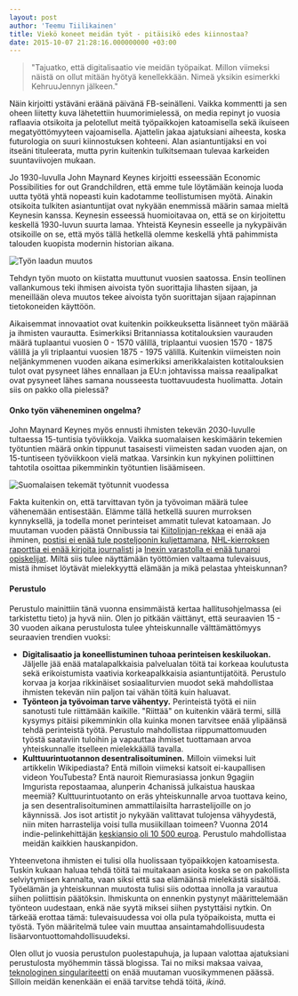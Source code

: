 ```yaml
---
layout: post
author: 'Teemu Tiilikainen'
title: Viekö koneet meidän työt - pitäisikö edes kiinnostaa?
date: 2015-10-07 21:28:16.000000000 +03:00
---
```

> "Tajuatko, että digitalisaatio vie meidän työpaikat. Millon viimeksi näistä on ollut mitään hyötyä kenellekkään. Nimeä yksikin esimerkki KehruuJennyn jälkeen."

Näin kirjoitti ystäväni eräänä päivänä FB-seinälleni. Vaikka kommentti ja sen oheen liitetty kuva lähetettiin huumorimielessä, on media repinyt jo vuosia raflaavia otsikoita ja pelotellut meitä työpaikkojen katoamisella sekä ikuiseen megatyöttömyyteen vajoamisella. Ajattelin jakaa ajatuksiani aiheesta, koska futurologia on suuri kiinnostuksen kohteeni. Alan asiantuntijaksi en voi itseäni tituleerata, mutta pyrin kuitenkin tulkitsemaan tulevaa karkeiden suuntaviivojen mukaan.

Jo 1930-luvulla John Maynard Keynes kirjoitti esseessään Economic Possibilities for out Grandchildren, että emme tule löytämään keinoja luoda uutta työtä yhtä nopeasti kuin kadotamme teollistumisen myötä. Ainakin otsikoita tulkiten asiantuntijat ovat nykyään enemmissä määrin samaa mieltä Keynesin kanssa. Keynesin esseessä huomioitavaa on, että se on kirjoitettu keskellä 1930-luvun suurta lamaa. Yhteistä Keynesin esseelle ja nykypäivän otsikoille on se, että myös tällä hetkellä olemme keskellä yhtä pahimmista talouden kuopista modernin historian aikana.

![Työn laadun muutos](http://cdn.static-economist.com/sites/default/files/imagecache/original-size/images/print-edition/20140118_FBC169.png)

Tehdyn työn muoto on kiistatta muuttunut vuosien saatossa. Ensin teollinen vallankumous teki ihmisen aivoista työn suorittajia lihasten sijaan, ja meneillään oleva muutos tekee aivoista työn suorittajan sijaan rajapinnan tietokoneiden käyttöön.

Aikaisemmat innovaatiot ovat kuitenkin poikkeuksetta lisänneet työn määrää ja ihmisten vaurautta. Esimerkiksi Britanniassa kotitalouksien vaurauden määrä tuplaantui vuosien 0 - 1570 välillä, triplaantui vuosien 1570 - 1875 välillä ja yli triplaantui vuosien 1875 - 1975 välillä. Kuitenkin viimeisten noin neljänkymmenen vuoden aikana esimerkiksi amerikkalaisten kotitalouksien tulot ovat pysyneet lähes ennallaan ja EU:n johtavissa maissa reaalipalkat ovat pysyneet lähes samana nousseesta tuottavuudesta huolimatta. Jotain siis on pakko olla pielessä?

#### Onko työn väheneminen ongelma?

John Maynard Keynes myös ennusti ihmisten tekevän 2030-luvulle tultaessa 15-tuntisia työviikkoja. Vaikka suomalaisen keskimäärin tekemien työtuntien määrä onkin tippunut tasaisesti viimeisten sadan vuoden ajan, on 15-tuntiseen työviikkoon vielä matkaa. Varsinkin kun nykyinen poliittinen tahtotila osoittaa pikemminkin työtuntien lisäämiseen.

![Suomalaisen tekemät työtunnit vuodessa](http://tilastokeskus.fi/artikkelit/2012/art_2012-09-24_002_001.gif)

Fakta kuitenkin on, että tarvittavan työn ja työvoiman määrä tulee vähenemään entisestään. Elämme tällä hetkellä suuren murroksen kynnyksellä, ja todella monet perinteiset ammatit tulevat katoamaan. Jo muutaman vuoden päästä Onnibussia tai [Kiitolinjan-rekkaa](http://business.financialpost.com/news/energy/how-canadas-oilsands-are-paving-the-way-for-driverless-trucks-and-the-threat-of-big-layoffs) ei enää aja ihminen, [postisi ei enää tule posteljoonin kuljettamana](https://www.posti.com/tiedotteet/2015/20150901_robottikopteri.html), [NHL-kierroksen raporttia ei enää kirjoita journalisti](http://www.theverge.com/2015/1/29/7939067/ap-journalism-automation-robots-financial-reporting) ja [Inexin varastolla ei enää tunaroi opiskelijat](https://www.youtube.com/watch?v=6KRjuuEVEZs). Miltä siis tulee näyttämään työttömien valtaama tulevaisuus, mistä ihmiset löytävät mielekkyyttä elämään ja mikä pelastaa yhteiskunnan?

#### Perustulo
Perustulo mainittiin tänä vuonna ensimmäistä kertaa hallitusohjelmassa (ei tarkistettu tieto) ja hyvä niin. Olen jo pitkään väittänyt, että seuraavien 15 - 30 vuoden aikana perustulosta tulee yhteiskunnalle välttämättömyys seuraavien trendien vuoksi:

- **Digitalisaatio ja koneellistuminen tuhoaa perinteisen keskiluokan.** Jäljelle jää enää matalapalkkaisia palvelualan töitä tai korkeaa koulutusta sekä erikoistumista vaativia korkeapalkkaisia asiantuntijatöitä. Perustulo korvaa ja korjaa rikkinäiset sosiaaliturvien muodot sekä mahdollistaa ihmisten tekevän niin paljon tai vähän töitä kuin haluavat.
- **Työnteon ja työvoiman tarve vähentyy.** Perinteistä työtä ei niin sanotusti tule riittämään kaikille. "Riittää" on kuitenkin väärä termi, sillä kysymys pitäisi pikemminkin olla kuinka monen tarvitsee enää ylipäänsä tehdä perinteistä työtä. Perustulo mahdollistaa riippumattomuuden työstä saataviin tuloihin ja vapauttaa ihmiset tuottamaan arvoa yhteiskunnalle itselleen mielekkäällä tavalla.
- **Kulttuurintuotannon desentralisoituminen.** Milloin viimeksi luit artikkelin Wikipediasta? Entä milloin viimeksi katsoit ei-kaupallisen videon YouTubesta? Entä nauroit Riemurasiassa jonkun 9gagiin Imgurista repostaamaa, alunperin 4chanissä julkaistua hauskaa meemiä? Kulttuurintuotanto on eräs yhteiskunnalle arvoa tuottava keino, ja sen desentralisoituminen ammattilaisilta harrastelijoille on jo käynnissä. Jos isot artistit jo nykyään valittavat tulojensa vähyydestä, niin miten harrastelija voisi tulla musiikillaan toimeen? Vuonna 2014 indie-pelinkehittäjän [keskiansio oli 10 500 euroa](http://www.gamasutra.com/view/news/221533/Game_Developer_Salary_Survey_2014_The_results_are_in.php). Perustulo mahdollistaa meidän kaikkien hauskanpidon.

Yhteenvetona ihmisten ei tulisi olla huolissaan työpaikkojen katoamisesta. Tuskin kukaan haluaa tehdä töitä tai muitakaan asioita koska se on pakollista selviytymisen kannalta, vaan siksi että saa elämäänsä mielekästä sisältöä. Työelämän ja yhteiskunnan muutosta tulisi siis odottaa innolla ja varautua siihen poliittisin päätöksin. Ihmiskunta on ennenkin pystynyt määrittelemään työnteon uudestaan, enkä näe syytä miksei siihen pystyttäisi nytkin. On tärkeää erottaa tämä: tulevaisuudessa voi olla pula työpaikoista, mutta ei työstä. Työn määritelmä tulee vain muuttaa ansaintamahdollisuudesta lisäarvontuottomahdollisuudeksi.

Olen ollut jo vuosia perustulon puolestapuhuja, ja lupaan valottaa ajatuksiani perustulosta myöhemmin tässä blogissa. Tai no miksi maksaa vaivaa, [teknologinen singulariteetti](http://io9.com/5534848/what-is-the-singularity-and-will-you-live-to-see-it) on enää muutaman vuosikymmenen päässä. Silloin meidän kenenkään ei enää tarvitse tehdä töitä, *ikinä*.
